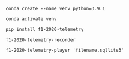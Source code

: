 `conda create --name venv python=3.9.1`

`conda activate venv`

`pip install f1-2020-telemetry`

`f1-2020-telemetry-recorder`

`f1-2020-telemetry-player 'filename.sqllite3'`
